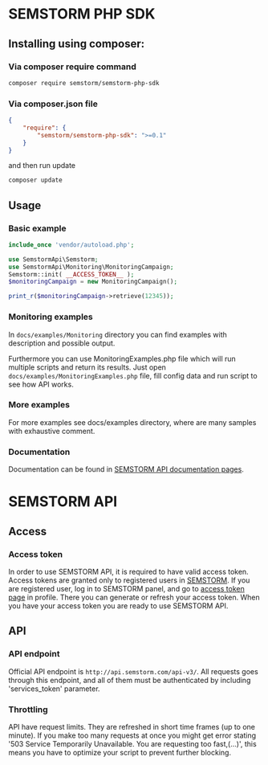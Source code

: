 # SEMSTORM PHP SDK

## Installing using composer:

### Via composer require command
```sh
composer require semstorm/semstorm-php-sdk
```

### Via composer.json file

```json
{
    "require": {
        "semstorm/semstorm-php-sdk": ">=0.1"
    }
}
```

and then run update

```sh
composer update
```

## Usage

### Basic example

```php
include_once 'vendor/autoload.php';

use SemstormApi\Semstorm;
use SemstormApi\Monitoring\MonitoringCampaign;
Semstorm::init( __ACCESS_TOKEN__ );
$monitoringCampaign = new MonitoringCampaign();

print_r($monitoringCampaign->retrieve(12345));
```

### Monitoring examples

In `docs/examples/Monitoring` directory you can find examples with description and possible output.

Furthermore you can use MonitoringExamples.php file which will run multiple scripts and return its results. Just open `docs/examples/MonitoringExamples.php` file, fill config data and run script to see how API works.


### More examples

For more examples see docs/examples directory, where are many samples with exhaustive comment.

### Documentation

Documentation can be found in [SEMSTORM API documentation pages](http://api.semstorm.com/).

# SEMSTORM API

## Access
### Access token

In order to use SEMSTORM API, it is required to have valid access token. Access tokens are granted only to registered users in [SEMSTORM](https://app.semstorm.com/).
If you are registered user, log in to SEMSTORM panel, and go to [access token page](https://app.semstorm.com/user/api/token) in profile. There you can generate or refresh your access token.
When you have your access token you are ready to use SEMSTORM API.

## API
### API endpoint

Official API endpoint is `http://api.semstorm.com/api-v3/`. All requests goes through this endpoint, and all of them must be authenticated by including 'services_token' parameter.

### Throttling

API have request limits. They are refreshed in short time frames (up to one minute). If you make too many requests at once you might get error stating '503 Service Temporarily Unavailable. You are requesting too fast,(...)', this means you have to optimize your script to prevent further blocking.
